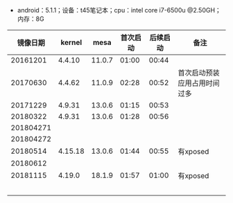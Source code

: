 - android：5.1.1；设备：t45笔记本；cpu：intel core i7-6500u @2.50GH；内存：8G

镜像日期|kernel|mesa|首次启动|后续启动|备注|
-----|-----|-----|-----|-----|-----|
20161201|4.4.10|11.0.7|01:00|00:44||
20170630|4.4.62|11.0.9|02:28|00:52|首次启动预装应用占用时间过多|
20171229|4.9.31|13.0.6|01:15|00:53||
20180322|4.9.31|13.0.6|01:28|00:56||
201804271||||||
201804272||||||
20180514|4.15.18|13.0.6|01:44|00:55|有xposed|
20180612||||||
20181115|4.19.0|18.1.9|01:57|01:00|有xposed|
||||||
||||||
||||||
||||||
||||||
